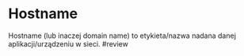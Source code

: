 # Hostname
Hostname (lub inaczej domain name) to etykieta/nazwa nadana danej aplikacji/urządzeniu w sieci. #review